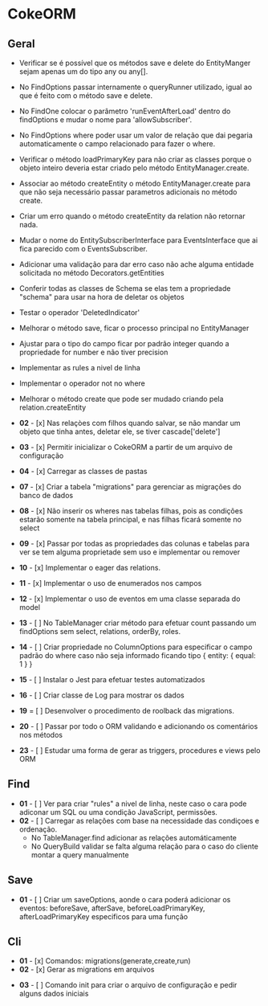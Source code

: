 # CokeORM

## Geral

* Verificar se é possível que os métodos save e delete do EntityManger sejam apenas um do tipo any ou any[].
* No FindOptions passar internamente o queryRunner utilizado, igual ao que é feito com o método save e delete.
* No FindOne colocar o parâmetro 'runEventAfterLoad' dentro do findOptions e mudar o nome para 'allowSubscriber'.
* No FindOptions where poder usar um valor de relação que dai pegaria automaticamente o campo relacionado para fazer o where.
* Verificar o método loadPrimaryKey para não criar as classes porque o objeto inteiro deveria estar criado pelo método EntityManager.create.
* Associar ao método createEntity o método EntityManager.create para que não seja necessário passar parametros adicionais no método create.
* Criar um erro quando o método createEntity da relation não retornar nada.
* Mudar o nome do EntitySubscriberInterface para EventsInterface que ai fica parecido com o EventsSubscriber.
* Adicionar uma validação para dar erro caso não ache alguma entidade solicitada no método Decorators.getEntities
* Conferir todas as classes de Schema se elas tem a propriedade "schema" para usar na hora de deletar os objetos
* Testar o operador 'DeletedIndicator'
* Melhorar o método save, ficar o processo principal no EntityManager
* Ajustar para o tipo do campo ficar por padrão integer quando a propriedade for number e não tiver precision
* Implementar as rules a nivel de linha
* Implementar o operador not no where
* Melhorar o método create que pode ser mudado criando pela relation.createEntity

* **02** - [x] Nas relaçòes com filhos quando salvar, se não mandar um objeto que tinha antes, deletar ele, se tiver cascade['delete']
* **03** - [x] Permitir inicializar o CokeORM a partir de um arquivo de configuração
* **04** - [x] Carregar as classes de pastas
* **07** - [x] Criar a tabela "migrations" para gerenciar as migrações do banco de dados
* **08** - [x] Não inserir os wheres nas tabelas filhas, pois as condições estarão somente na tabela principal, e nas filhas ficará somente no select
* **09** - [x] Passar por todas as propriedades das colunas e tabelas para ver se tem alguma proprietade sem uso e implementar ou remover
* **10** - [x] Implementar o eager das relations.
* **11** - [x] Implementar o uso de enumerados nos campos
* **12** - [x] Implementar o uso de eventos em uma classe separada do model
* **13** - [ ] No TableManager criar método para efetuar count passando um findOptions sem select, relations, orderBy, roles.
* **14** - [ ] Criar propriedade no ColumnOptions para especificar o campo padrão do where caso não seja informado ficando tipo { entity: { equal: 1 } }
* **15** - [ ] Instalar o Jest para efetuar testes automatizados
* **16** - [ ] Criar classe de Log para mostrar os dados
* **19** = [ ] Desenvolver o procedimento de roolback das migrations.
* **20** - [ ] Passar por todo o ORM validando e adicionando os comentários nos métodos
* **23** - [ ] Estudar uma forma de gerar as triggers, procedures e views pelo ORM

## Find

* **01** - [ ] Ver para criar "rules" a nivel de linha, neste caso o cara pode adiconar um SQL ou uma condição JavaScript, permissões.
* **02** - [ ] Carregar as relações com base na necessidade das condiçoes e ordenação.
   - No TableManager.find adicionar as relações automáticamente
   - No QueryBuild validar se falta alguma relação para o caso do cliente montar a query manualmente 

## Save

* **01** - [ ] Criar um saveOptions, aonde o cara poderá adicionar os eventos: beforeSave, afterSave, beforeLoadPrimaryKey, afterLoadPrimaryKey especificos para uma função

## Cli

* **01** - [x] Comandos: migrations(generate,create,run)
* **02** - [x] Gerar as migrations em arquivos
- **03** - [ ] Comando init para criar o arquivo de configuração e pedir alguns dados iniciais
